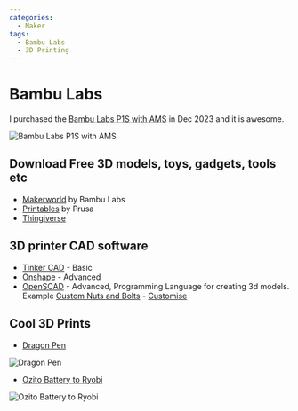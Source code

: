 ```yaml
---
categories:
  - Maker
tags:
  - Bambu Labs
  - 3D Printing
---
```


# Bambu Labs

I purchased the [Bambu Labs P1S with AMS](https://store.bambulab.com/en-nz/products/p1s?variant=40881736188019) in Dec 2023 and it is awesome.

![Bambu Labs P1S with AMS](https://store.bambulab.com/cdn/shop/files/Group48168_700x.png?v=1708411734)

## Download Free 3D models, toys, gadgets, tools etc

* [Makerworld](https://makerworld.com/en) by Bambu Labs
* [Printables](https://www.printables.com/model) by Prusa
* [Thingiverse](https://www.thingiverse.com/)

## 3D printer CAD software

* [Tinker CAD](https://www.tinkercad.com/dashboard) - Basic
* [Onshape](https://www.onshape.com/) - Advanced
* [OpenSCAD](https://openscad.org/) - Advanced, Programming Language for creating 3d models. Example [Custom Nuts and Bolts](https://makerworld.com/en/models/55381?from=search#profileId-92739) - [Customise](https://makerworld.com/en/makerlab/parametricModelMaker?designId=55381&exp=1723675326&from=model_page&key=ace1ef1f0748c342b66e3187a6925cdc&modelName=Nut_Job.scad&scadUrl=https%3A%2F%2Fmakerworld.bblmw.com%2Fmakerworld%2Fmodel%2FUS79a079d21d2c51%2Fmsfile%2F2023-11-03_1fca686dcef6a.scad%3Fat%3D1723675026&uid=1903861366&unikey=ac1c5fb9-4e3f-422d-ad10-ef96cc2f5312)

## Cool 3D Prints

* [Dragon Pen](https://makerworld.com/en/models/129985?from=search#profileId-140982)

![Dragon Pen](https://makerworld.bblmw.com/makerworld/draft/447259/2024-01-14_32912a7a11a96.jpg?image_process=format,webp)

* [Ozito Battery to Ryobi](https://www.printables.com/model/200302-ozito-battery-to-ryobi-skin)

![Ozito Battery to Ryobi](https://media.printables.com/media/prints/200302/images/1845753_002ca85c-c03c-4cad-b851-8e1ae8d6a9c8/thumbs/inside/1600x1200/jpg/20-2.webp)
